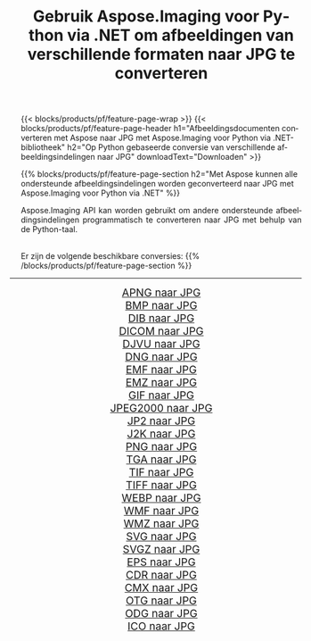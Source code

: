 ﻿---
title: Gebruik Aspose.Imaging voor Python via .NET om afbeeldingen van verschillende formaten naar JPG te converteren 
weight: 3920
url: /nl/python-net/conversion/to/jpg 
lang: nl
langdirlevel: 2
locales: zh-hans,ja,it,ru,de,es,fr,nl,id,lt,pl,pt,vi,tr,ko,zh-hant,ar,hi,th,sv,cs,uk,he
description: U kunt Aspose.Imaging voor Python gebruiken via de .NET-bibliotheek om van verschillende formaten naar JPG te converteren
---

{{< blocks/products/pf/feature-page-wrap >}}
{{< blocks/products/pf/feature-page-header h1="Afbeeldingsdocumenten converteren met Aspose naar JPG met Aspose.Imaging voor Python via .NET-bibliotheek" h2="Op Python gebaseerde conversie van verschillende afbeeldingsindelingen naar JPG" downloadText="Downloaden" >}}


{{% blocks/products/pf/feature-page-section  h2="Met Aspose kunnen alle ondersteunde afbeeldingsindelingen worden geconverteerd naar JPG met Aspose.Imaging voor Python via .NET" %}}
<p align=justify>Aspose.Imaging API kan worden gebruikt om andere ondersteunde afbeeldingsindelingen programmatisch te converteren naar JPG met behulp van de Python-taal.</p>
<br/>
Er zijn de volgende beschikbare conversies:
{{% /blocks/products/pf/feature-page-section %}}
<div class="container-fluid productfamilypage bg-gray">
    <div class="convertypes bg-gray agp-content section">
        <div class="container">
		<hr style="margin-left:-20px;"/>
		<div class="row other-converters" style="gap: 10px;font-size: 19px;text-align:center;">
		    <div class='col-md-2 other-converter remove-lp remove-rp'><a href="/imaging/nl/python-net/conversion/apng-to-jpg" style="padding:15px;">APNG naar JPG</a></div>
<div class='col-md-2 other-converter remove-lp remove-rp'><a href="/imaging/nl/python-net/conversion/bmp-to-jpg" style="padding:15px;">BMP naar JPG</a></div>
<div class='col-md-2 other-converter remove-lp remove-rp'><a href="/imaging/nl/python-net/conversion/dib-to-jpg" style="padding:15px;">DIB naar JPG</a></div>
<div class='col-md-2 other-converter remove-lp remove-rp'><a href="/imaging/nl/python-net/conversion/dicom-to-jpg" style="padding:15px;">DICOM naar JPG</a></div>
<div class='col-md-2 other-converter remove-lp remove-rp'><a href="/imaging/nl/python-net/conversion/djvu-to-jpg" style="padding:15px;">DJVU naar JPG</a></div>
<div class='col-md-2 other-converter remove-lp remove-rp'><a href="/imaging/nl/python-net/conversion/dng-to-jpg" style="padding:15px;">DNG naar JPG</a></div>
<div class='col-md-2 other-converter remove-lp remove-rp'><a href="/imaging/nl/python-net/conversion/emf-to-jpg" style="padding:15px;">EMF naar JPG</a></div>
<div class='col-md-2 other-converter remove-lp remove-rp'><a href="/imaging/nl/python-net/conversion/emz-to-jpg" style="padding:15px;">EMZ naar JPG</a></div>
<div class='col-md-2 other-converter remove-lp remove-rp'><a href="/imaging/nl/python-net/conversion/gif-to-jpg" style="padding:15px;">GIF naar JPG</a></div>
<div class='col-md-2 other-converter remove-lp remove-rp'><a href="/imaging/nl/python-net/conversion/jpeg2000-to-jpg" style="padding:15px;">JPEG2000 naar JPG</a></div>
<div class='col-md-2 other-converter remove-lp remove-rp'><a href="/imaging/nl/python-net/conversion/jp2-to-jpg" style="padding:15px;">JP2 naar JPG</a></div>
<div class='col-md-2 other-converter remove-lp remove-rp'><a href="/imaging/nl/python-net/conversion/j2k-to-jpg" style="padding:15px;">J2K naar JPG</a></div>
<div class='col-md-2 other-converter remove-lp remove-rp'><a href="/imaging/nl/python-net/conversion/png-to-jpg" style="padding:15px;">PNG naar JPG</a></div>
<div class='col-md-2 other-converter remove-lp remove-rp'><a href="/imaging/nl/python-net/conversion/tga-to-jpg" style="padding:15px;">TGA naar JPG</a></div>
<div class='col-md-2 other-converter remove-lp remove-rp'><a href="/imaging/nl/python-net/conversion/tif-to-jpg" style="padding:15px;">TIF naar JPG</a></div>
<div class='col-md-2 other-converter remove-lp remove-rp'><a href="/imaging/nl/python-net/conversion/tiff-to-jpg" style="padding:15px;">TIFF naar JPG</a></div>
<div class='col-md-2 other-converter remove-lp remove-rp'><a href="/imaging/nl/python-net/conversion/webp-to-jpg" style="padding:15px;">WEBP naar JPG</a></div>
<div class='col-md-2 other-converter remove-lp remove-rp'><a href="/imaging/nl/python-net/conversion/wmf-to-jpg" style="padding:15px;">WMF naar JPG</a></div>
<div class='col-md-2 other-converter remove-lp remove-rp'><a href="/imaging/nl/python-net/conversion/wmz-to-jpg" style="padding:15px;">WMZ naar JPG</a></div>
<div class='col-md-2 other-converter remove-lp remove-rp'><a href="/imaging/nl/python-net/conversion/svg-to-jpg" style="padding:15px;">SVG naar JPG</a></div>
<div class='col-md-2 other-converter remove-lp remove-rp'><a href="/imaging/nl/python-net/conversion/svgz-to-jpg" style="padding:15px;">SVGZ naar JPG</a></div>
<div class='col-md-2 other-converter remove-lp remove-rp'><a href="/imaging/nl/python-net/conversion/eps-to-jpg" style="padding:15px;">EPS naar JPG</a></div>
<div class='col-md-2 other-converter remove-lp remove-rp'><a href="/imaging/nl/python-net/conversion/cdr-to-jpg" style="padding:15px;">CDR naar JPG</a></div>
<div class='col-md-2 other-converter remove-lp remove-rp'><a href="/imaging/nl/python-net/conversion/cmx-to-jpg" style="padding:15px;">CMX naar JPG</a></div>
<div class='col-md-2 other-converter remove-lp remove-rp'><a href="/imaging/nl/python-net/conversion/otg-to-jpg" style="padding:15px;">OTG naar JPG</a></div>
<div class='col-md-2 other-converter remove-lp remove-rp'><a href="/imaging/nl/python-net/conversion/odg-to-jpg" style="padding:15px;">ODG naar JPG</a></div>
<div class='col-md-2 other-converter remove-lp remove-rp'><a href="/imaging/nl/python-net/conversion/ico-to-jpg" style="padding:15px;">ICO naar JPG</a></div>
                </div>
        </div>
    </div>
</div>
<br/>

